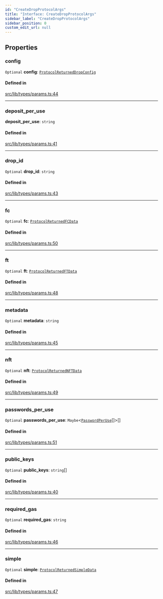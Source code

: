 ```yaml
---
id: "CreateDropProtocolArgs"
title: "Interface: CreateDropProtocolArgs"
sidebar_label: "CreateDropProtocolArgs"
sidebar_position: 0
custom_edit_url: null
---
```


## Properties

### config

 `Optional` **config**: [`ProtocolReturnedDropConfig`](ProtocolReturnedDropConfig.md)

#### Defined in

[src/lib/types/params.ts:44](https://github.com/keypom/keypom-js/blob/29c10f94/src/lib/types/params.ts#L44)

___

### deposit\_per\_use

 **deposit\_per\_use**: `string`

#### Defined in

[src/lib/types/params.ts:41](https://github.com/keypom/keypom-js/blob/29c10f94/src/lib/types/params.ts#L41)

___

### drop\_id

 `Optional` **drop\_id**: `string`

#### Defined in

[src/lib/types/params.ts:43](https://github.com/keypom/keypom-js/blob/29c10f94/src/lib/types/params.ts#L43)

___

### fc

 `Optional` **fc**: [`ProtocolReturnedFCData`](ProtocolReturnedFCData.md)

#### Defined in

[src/lib/types/params.ts:50](https://github.com/keypom/keypom-js/blob/29c10f94/src/lib/types/params.ts#L50)

___

### ft

 `Optional` **ft**: [`ProtocolReturnedFTData`](ProtocolReturnedFTData.md)

#### Defined in

[src/lib/types/params.ts:48](https://github.com/keypom/keypom-js/blob/29c10f94/src/lib/types/params.ts#L48)

___

### metadata

 `Optional` **metadata**: `string`

#### Defined in

[src/lib/types/params.ts:45](https://github.com/keypom/keypom-js/blob/29c10f94/src/lib/types/params.ts#L45)

___

### nft

 `Optional` **nft**: [`ProtocolReturnedNFTData`](ProtocolReturnedNFTData.md)

#### Defined in

[src/lib/types/params.ts:49](https://github.com/keypom/keypom-js/blob/29c10f94/src/lib/types/params.ts#L49)

___

### passwords\_per\_use

 `Optional` **passwords\_per\_use**: `Maybe`<[`PasswordPerUse`](PasswordPerUse.md)[]\>[]

#### Defined in

[src/lib/types/params.ts:51](https://github.com/keypom/keypom-js/blob/29c10f94/src/lib/types/params.ts#L51)

___

### public\_keys

 `Optional` **public\_keys**: `string`[]

#### Defined in

[src/lib/types/params.ts:40](https://github.com/keypom/keypom-js/blob/29c10f94/src/lib/types/params.ts#L40)

___

### required\_gas

 `Optional` **required\_gas**: `string`

#### Defined in

[src/lib/types/params.ts:46](https://github.com/keypom/keypom-js/blob/29c10f94/src/lib/types/params.ts#L46)

___

### simple

 `Optional` **simple**: [`ProtocolReturnedSimpleData`](ProtocolReturnedSimpleData.md)

#### Defined in

[src/lib/types/params.ts:47](https://github.com/keypom/keypom-js/blob/29c10f94/src/lib/types/params.ts#L47)
